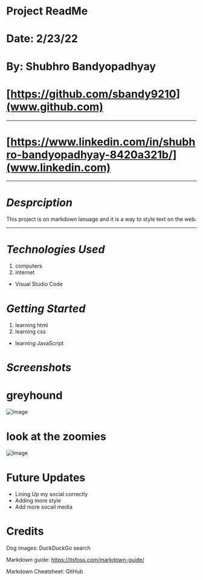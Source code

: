 # Project ReadMe
# Date: 2/23/22
# By: Shubhro Bandyopadhyay
# [https://github.com/sbandy9210](www.github.com)
- - -
# [https://www.linkedin.com/in/shubhro-bandyopadhyay-8420a321b/](www.linkedin.com)
- - -
# ***Desprciption***
This project is on markdown lanuage and it is a way to style text on the web.
* * * 

# ***Technologies Used***
1. computers
2. internet
 * Visual Studio Code
 
# ***Getting Started***
1. learning html 
2. learning css
 * learning JavaScript

# ***Screenshots***
# greyhound
![Image](https://highlandcanine.com/wp-content/uploads/2014/12/iStock_000001636758_Large.jpg)

# look at the zoomies
![Image](https://uploads.metamorphosis.com/wp-content/uploads/sites/2/2020/12/shutterstock_1148739233-2.jpg)

# Future Updates
+ Lining Up my social correctly
+ Adding more style
+ Add more socail media


# Credits 
Dog images: DuckDuckGo search

Markdown guide: https://itsfoss.com/markdown-guide/

Markdown Cheatsheet: GitHub